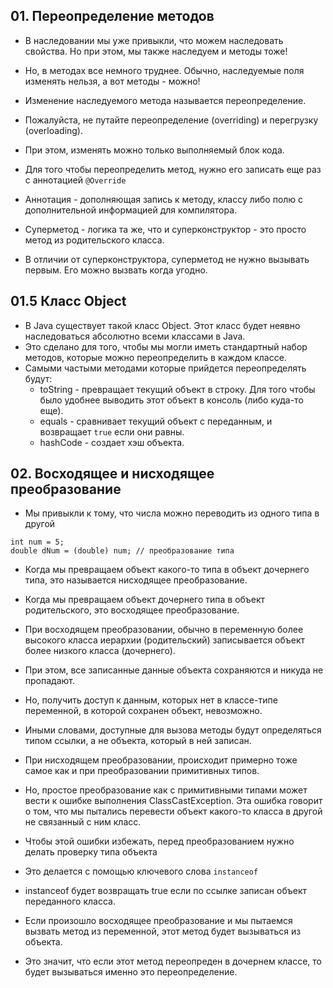 ## 01. Переопределение методов
* В наследовании мы уже привыкли, что можем наследовать свойства. Но при этом, мы также наследуем и методы тоже!
* Но, в методах все немного труднее. Обычно, наследуемые поля изменять нельзя, а вот методы - можно!
* Изменение наследуемого метода называется переопределение.
* Пожалуйста, не путайте переопределение (overriding) и перегрузку (overloading).
* При этом, изменять можно только выполняемый блок кода.

* Для того чтобы переопределить метод, нужно его записать еще раз с аннотацией `@Override`
* Аннотация - дополняющая запись к методу, классу либо полю с дополнительной информацией для компилятора.
* Суперметод - логика та же, что и суперконструктор - это просто метод из родительского класса.
* В отличии от суперконструктора, суперметод не нужно вызывать первым. Его можно вызвать когда угодно.

## 01.5 Класс Object
* В Java существует такой класс Object. Этот класс будет неявно наследоваться абсолютно всеми классами в Java.
* Это сделано для того, чтобы мы могли иметь стандартный набор методов, которые можно переопределить в каждом классе.
* Самыми частыми методами которые прийдется переопределять будут:
  * toString - превращает текущий объект в строку. Для того чтобы было удобнее выводить этот 
  объект в консоль (либо куда-то еще).
  * equals - сравнивает текущий объект с переданным, и возвращает `true` если они равны.
  * hashCode - создает хэш объекта.


## 02. Восходящее и нисходящее преобразование
* Мы привыкли к тому, что числа можно переводить из одного типа в другой
```
int num = 5;
double dNum = (double) num; // преобразование типа
```
* Когда мы превращаем объект какого-то типа в объект дочернего типа, это называется нисходящее преобразование.
* Когда мы превращаем объект дочернего типа в объект родительского, это восходящее преобразование.

* При восходящем преобразовании, обычно в переменную более высокого класса иерархии (родительский) 
записывается объект более низкого класса (дочернего).
* При этом, все записанные данные объекта сохраняются и никуда не пропадают.
* Но, получить доступ к данным, которых нет в классе-типе переменной, в которой сохранен объект, невозможно.
* Иными словами, доступные для вызова методы будут определяться типом ссылки, а не объекта, который в ней записан.

* При нисходящем преобразовании, происходит примерно тоже самое как и при преобразовании примитивных типов.
* Но, простое преобразование как с примитивными типами может вести к ошибке выполнения ClassCastException.
Эта ошибка говорит о том, что мы пытались перевести объект какого-то класса в другой не связанный с ним класс.
* Чтобы этой ошибки избежать, перед преобразованием нужно делать проверку типа объекта
* Это делается с помощью ключевого слова `instanceof`
* instanceof будет возвращать true если по ссылке записан объект переданного класса.

* Если произошло восходящее преобразование и мы пытаемся вызвать метод из переменной, этот метод будет вызываться
из объекта.
* Это значит, что если этот метод переопреден в дочернем классе, то будет вызываться именно это переопределение.
